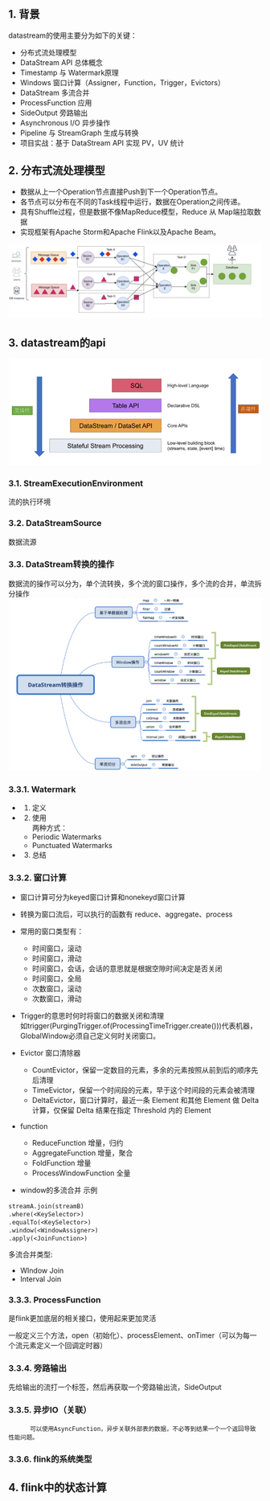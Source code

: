 ## 1. 背景
datastream的使用主要分为如下的关键：
* 分布式流处理模型
* DataStream API 总体概念
* Timestamp 与 Watermark原理
* Windows 窗口计算（Assigner，Function，Trigger，Evictors）
* DataStream 多流合并
* ProcessFunction 应用
* SideOutput 旁路输出
* Asynchronous I/O 异步操作
* Pipeline 与 StreamGraph 生成与转换
* 项目实战：基于 DataStream API 实现 PV，UV 统计  


## 2. 分布式流处理模型  
* 数据从上一个Operation节点直接Push到下一个Operation节点。
* 各节点可以分布在不同的Task线程中运行，数据在Operation之间传递。
* 具有Shuffle过程，但是数据不像MapReduce模型，Reduce 从 Map端拉取数据
* 实现框架有Apache Storm和Apache Flink以及Apache Beam。
  
![](flink流处理模型.png)  


## 3. datastream的api    
![](flink使用接口分类.png)
### 3.1. StreamExecutionEnvironment
流的执行环境

### 3.2. DataStreamSource
数据流源

### 3.3. DataStream转换的操作
数据流的操作可以分为，单个流转换，多个流的窗口操作，多个流的合并，单流拆分操作  
![](datastream转换.png)    
### 3.3.1. Watermark
* 1) 定义
* 2) 使用  
    两种方式：  
    * Periodic Watermarks
    * Punctuated Watermarks
* 3) 总结

### 3.3.2. 窗口计算
* 窗口计算可分为keyed窗口计算和nonekeyd窗口计算
* 转换为窗口流后，可以执行的函数有 reduce、aggregate、process
* 常用的窗口类型有：
  * 时间窗口，滚动
  * 时间窗口，滑动
  * 时间窗口，会话，会话的意思就是根据空隙时间决定是否关闭
  * 时间窗口，全局
  * 次数窗口，滚动
  * 次数窗口，滑动

* Trigger的意思时何时将窗口的数据关闭和清理  
如trigger(PurgingTrigger.of(ProcessingTimeTrigger.create()))代表机器，GlobalWindow必须自己定义何时关闭窗口。

* Evictor 窗口清除器
  * CountEvictor，保留一定数目的元素，多余的元素按照从前到后的顺序先后清理
  * TimeEvictor，保留一个时间段的元素，早于这个时间段的元素会被清理
  * DeltaEvictor，窗口计算时，最近一条 Element 和其他 Element 做 Delta 计算，仅保留 Delta 结果在指定 Threshold 内的 Element
* function
  * ReduceFunction
增量，归约
  * AggregateFunction
增量，聚合
  * FoldFunction
增量
  * ProcessWindowFunction
全量

* window的多流合并
示例
```
streamA.join(streamB)
.where(<KeySelector>)
.equalTo(<KeySelector>)
.window(<WindowAssigner>)
.apply(<JoinFunction>)
```
多流合并类型:
  * WIndow Join
  * Interval Join
### 3.3.3. ProcessFunction
是flink更加底层的相关接口，使用起来更加灵活

一般定义三个方法，open（初始化）、processElement、onTimer（可以为每一个流元素定义一个回调定时器）

### 3.3.4. 旁路输出
先给输出的流打一个标签，然后再获取一个旁路输出流，SideOutput

### 3.3.5. 异步IO（关联）
          可以使用AsyncFunction，异步关联外部表的数据，不必等到结果一个一个返回导致性能问题。

### 3.3.6. flink的系统类型  


## 4. flink中的状态计算  
